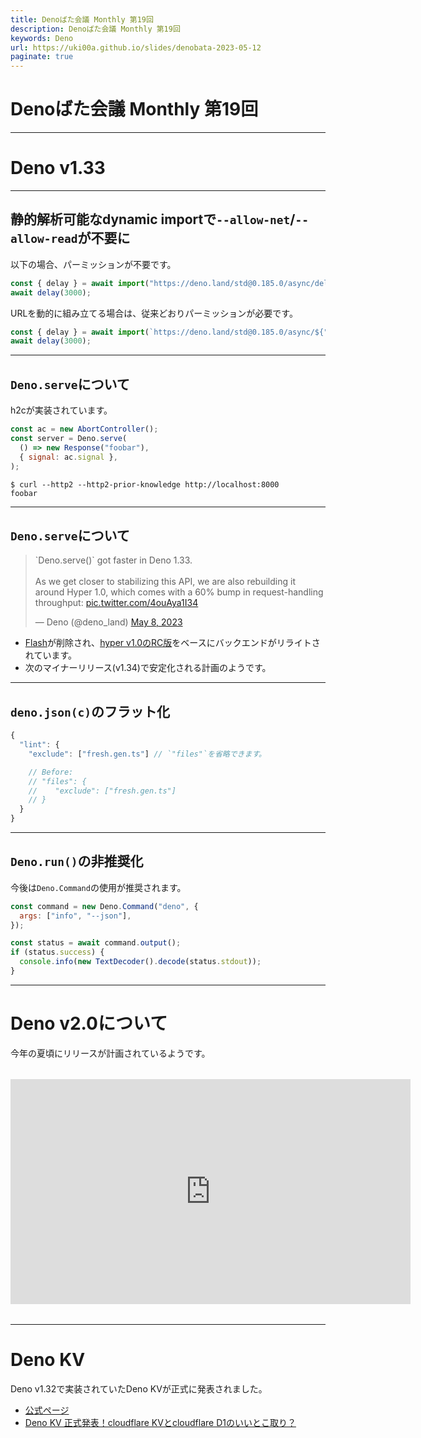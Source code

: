 ```yaml
---
title: Denoばた会議 Monthly 第19回
description: Denoばた会議 Monthly 第19回
keywords: Deno
url: https://uki00a.github.io/slides/denobata-2023-05-12
paginate: true
---
```


# Denoばた会議 Monthly 第19回

<!-- _class: lead -->

---

# Deno v1.33

<!-- _class: lead -->

---

## 静的解析可能なdynamic importで`--allow-net`/`--allow-read`が不要に

以下の場合、パーミッションが不要です。

```javascript
const { delay } = await import("https://deno.land/std@0.185.0/async/delay.ts");
await delay(3000);
```

URLを動的に組み立てる場合は、従来どおりパーミッションが必要です。

```javascript
const { delay } = await import(`https://deno.land/std@0.185.0/async/${"delay.ts"}`);
await delay(3000);
```

---

## `Deno.serve`について

h2cが実装されています。

```javascript
const ac = new AbortController();
const server = Deno.serve(
  () => new Response("foobar"),
  { signal: ac.signal },
);
```

```shell
$ curl --http2 --http2-prior-knowledge http://localhost:8000
foobar
```

---

## `Deno.serve`について

<!-- https://developer.twitter.com/en/docs/twitter-for-websites/embedded-tweets/guides/embedded-tweet-parameter-reference -->
<blockquote class="twitter-tweet" data-width="300" data-theme="dark" data-align="right" data-dnt="true"><p lang="en" dir="ltr">`Deno.serve()` got faster in Deno 1.33. <br><br>As we get closer to stabilizing this API, we are also rebuilding it around Hyper 1.0, which comes with a 60% bump in request-handling throughput: <a href="https://t.co/4ouAya1I34">pic.twitter.com/4ouAya1I34</a></p>&mdash; Deno (@deno_land) <a href="https://twitter.com/deno_land/status/1655618396665393173?ref_src=twsrc%5Etfw">May 8, 2023</a></blockquote> <script async src="https://platform.twitter.com/widgets.js" charset="utf-8"></script>

- [Flash](https://github.com/denoland/deno/tree/v1.32.3/ext/flash)が削除され、[hyper v1.0のRC版](https://github.com/hyperium/hyper/releases/tag/v1.0.0-rc.3)をベースにバックエンドがリライトされています。
- 次のマイナーリリース(v1.34)で安定化される計画のようです。

---

## `deno.json(c)`のフラット化

```javascript
{
  "lint": {
    "exclude": ["fresh.gen.ts"] // `"files"`を省略できます。

    // Before:
    // "files": {
    //    "exclude": ["fresh.gen.ts"]
    // }
  }
}
```

---

## `Deno.run()`の非推奨化

今後は`Deno.Command`の使用が推奨されます。

```javascript
const command = new Deno.Command("deno", {
  args: ["info", "--json"],
});

const status = await command.output();
if (status.success) {
  console.info(new TextDecoder().decode(status.stdout));
}
```

---

# Deno v2.0について

今年の夏頃にリリースが計画されているようです。

<div style="width: 640px; margin: 2rem auto">
<iframe width="640" height="360" src="https://www.youtube.com/embed/LVEGRj3RZSA" title="YouTube video player" frameborder="0" allow="accelerometer; autoplay; clipboard-write; encrypted-media; gyroscope; picture-in-picture; web-share" allowfullscreen></iframe>
</div>

---

# Deno KV

Deno v1.32で実装されていたDeno KVが正式に発表されました。

- [公式ページ](https://deno.com/kv)
- [Deno KV 正式発表！cloudflare KVとcloudflare D1のいいとこ取り？](https://qiita.com/access3151fq/items/ee1cf3e5fc35150dd910)
